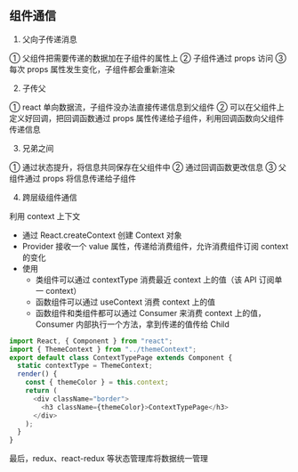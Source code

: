 ## 组件通信

1. 父向子传递消息

① 父组件把需要传递的数据加在子组件的属性上
② 子组件通过 props 访问
③ 每次 props 属性发生变化，子组件都会重新渲染

2. 子传父

① react 单向数据流，子组件没办法直接传递信息到父组件
② 可以在父组件上定义好回调，把回调函数通过 props 属性传递给子组件，利用回调函数向父组件传递信息

3. 兄弟之间

① 通过状态提升，将信息共同保存在父组件中
② 通过回调函数更改信息
③ 父组件通过 props 将信息传递给子组件

4. 跨层级组件通信

利用 context 上下文

- 通过 React.createContext 创建 Context 对象
- Provider 接收一个 value 属性，传递给消费组件，允许消费组件订阅 context 的变化
- 使用
  - 类组件可以通过 contextType 消费最近 context 上的值（该 API 订阅单⼀ context）
  - 函数组件可以通过 useContext 消费 context 上的值
  - 函数组件和类组件都可以通过 Consumer 来消费 context 上的值，Consumer 内部执行一个方法，拿到传递的值传给 Child

```js
import React, { Component } from "react";
import { ThemeContext } from "../themeContext";
export default class ContextTypePage extends Component {
  static contextType = ThemeContext;
  render() {
    const { themeColor } = this.context;
    return (
      <div className="border">
        <h3 className={themeColor}>ContextTypePage</h3>
      </div>
    );
  }
}
```

最后，redux、react-redux 等状态管理库将数据统一管理
